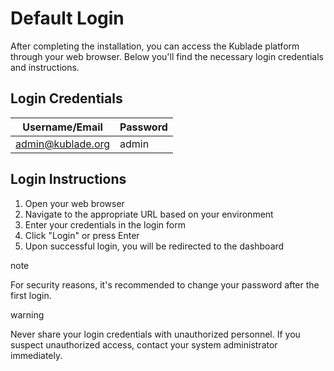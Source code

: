 # Default Login

After completing the installation, you can access the Kublade platform through your web browser. Below you'll find the necessary login credentials and instructions.

## Login Credentials[​](#login-credentials "Direct link to Login Credentials")

| Username/Email      | Password |
| ------------------- | -------- |
| <admin@kublade.org> | admin    |

## Login Instructions[​](#login-instructions "Direct link to Login Instructions")

1. Open your web browser
2. Navigate to the appropriate URL based on your environment
3. Enter your credentials in the login form
4. Click "Login" or press Enter
5. Upon successful login, you will be redirected to the dashboard

note

For security reasons, it's recommended to change your password after the first login.

warning

Never share your login credentials with unauthorized personnel. If you suspect unauthorized access, contact your system administrator immediately.
